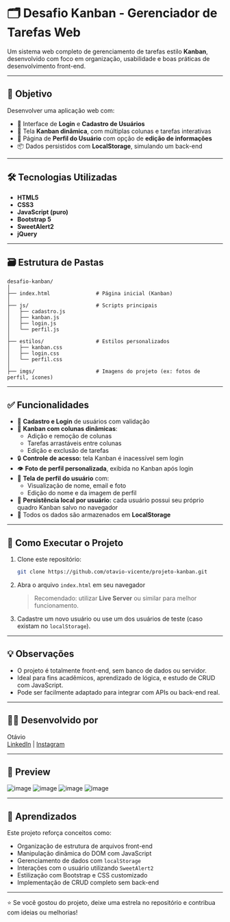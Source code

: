 # 🗂️ Desafio Kanban - Gerenciador de Tarefas Web

Um sistema web completo de gerenciamento de tarefas estilo **Kanban**, desenvolvido com foco em organização, usabilidade e boas práticas de desenvolvimento front-end.

---

## 🎯 Objetivo

Desenvolver uma aplicação web com:

- 🔐 Interface de **Login** e **Cadastro de Usuários**
- 🧩 Tela **Kanban dinâmica**, com múltiplas colunas e tarefas interativas
- 👤 Página de **Perfil do Usuário** com opção de **edição de informações**
- 📦 Dados persistidos com **LocalStorage**, simulando um back-end

---

## 🛠️ Tecnologias Utilizadas

- **HTML5**
- **CSS3**
- **JavaScript (puro)**
- **Bootstrap 5**
- **SweetAlert2**
- **jQuery**

---

## 🗃️ Estrutura de Pastas

```
desafio-kanban/
│
├── index.html               # Página inicial (Kanban)
│
├── js/                      # Scripts principais
│   ├── cadastro.js
│   ├── kanban.js
│   ├── login.js
│   └── perfil.js
│
├── estilos/                 # Estilos personalizados
│   ├── kanban.css
│   ├── login.css
│   └── perfil.css
│
├── imgs/                    # Imagens do projeto (ex: fotos de perfil, ícones)
```

---

## ✅ Funcionalidades

- 📝 **Cadastro e Login** de usuários com validação
- 📌 **Kanban com colunas dinâmicas**:
  - Adição e remoção de colunas
  - Tarefas arrastáveis entre colunas
  - Edição e exclusão de tarefas
- 🔒 **Controle de acesso:** tela Kanban é inacessível sem login
- 👁️ **Foto de perfil personalizada**, exibida no Kanban após login
- 👤 **Tela de perfil do usuário** com:
  - Visualização de nome, email e foto
  - Edição do nome e da imagem de perfil
- 📂 **Persistência local por usuário:** cada usuário possui seu próprio quadro Kanban salvo no navegador
- 💾 Todos os dados são armazenados em **LocalStorage**

---

## 🚀 Como Executar o Projeto

1. Clone este repositório:
   ```bash
   git clone https://github.com/otavio-vicente/projeto-kanban.git
   ```

2. Abra o arquivo `index.html` em seu navegador  
   > Recomendado: utilizar **Live Server** ou similar para melhor funcionamento.

3. Cadastre um novo usuário ou use um dos usuários de teste (caso existam no `localStorage`).

---

## 💡 Observações

- O projeto é totalmente front-end, sem banco de dados ou servidor.
- Ideal para fins acadêmicos, aprendizado de lógica, e estudo de CRUD com JavaScript.
- Pode ser facilmente adaptado para integrar com APIs ou back-end real.

---

## 👨‍💻 Desenvolvido por

Otávio  
[LinkedIn](https://www.linkedin.com/in/otávio-henrique-vicente-a669b6206/) | [Instagram](https://www.instagram.com/otaviovicente_rw/)

---

## 📸 Preview

![image](https://github.com/user-attachments/assets/e9d03354-a31e-45fb-b58b-abf46cdd9adb)
![image](https://github.com/user-attachments/assets/89e1d001-5c41-4b97-8493-5d8b9d96cf5d)
![image](https://github.com/user-attachments/assets/cfbf1950-f11f-491c-93b3-57df5d6abfa0)
![image](https://github.com/user-attachments/assets/a5a655cb-ca0b-4ff1-a652-c32da9541465)


---

## 🧠 Aprendizados

Este projeto reforça conceitos como:

- Organização de estrutura de arquivos front-end
- Manipulação dinâmica do DOM com JavaScript
- Gerenciamento de dados com `localStorage`
- Interações com o usuário utilizando `SweetAlert2`
- Estilização com Bootstrap e CSS customizado
- Implementação de CRUD completo sem back-end

---

⭐ Se você gostou do projeto, deixe uma estrela no repositório e contribua com ideias ou melhorias!

